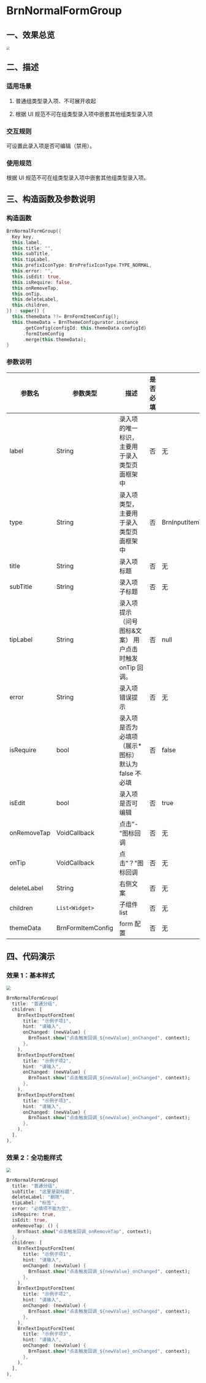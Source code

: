 # BrnNormalFormGroup

## 一、效果总览

<img src="./img/BrnNormalFormGroupIntro.png" style="zoom:50%;" />

## 二、描述

### 适用场景

1. 普通组类型录入项、不可展开收起

2. 根据 UI 规范不可在组类型录入项中嵌套其他组类型录入项

### 交互规则

可设置此录入项是否可编辑（禁用）。

### 使用规范

根据 UI 规范不可在组类型录入项中嵌套其他组类型录入项。

## 三、构造函数及参数说明

### 构造函数

```dart
BrnNormalFormGroup({
  Key key,
  this.label,
  this.title: "",
  this.subTitle,
  this.tipLabel,
  this.prefixIconType: BrnPrefixIconType.TYPE_NORMAL,
  this.error: "",
  this.isEdit: true,
  this.isRequire: false,
  this.onRemoveTap,
  this.onTip,
  this.deleteLabel,
  this.children,
}) : super() {
  this.themeData ??= BrnFormItemConfig();
  this.themeData = BrnThemeConfigurator.instance
      .getConfig(configId: this.themeData.configId)
      .formItemConfig
      .merge(this.themeData);
}
```

### 参数说明

| **参数名**  | **参数类型**      | **描述**                                                | **是否必填** | **默认值**                         | **备注**                                                                                                                            |
| ----------- | ----------------- | ------------------------------------------------------- | ------------ | ---------------------------------- | ----------------------------------------------------------------------------------------------------------------------------------- |
| label       | String            | 录入项的唯一标识，主要用于录入类型页面框架中            | 否           | 无                                 |                                                                                                                                     |
| type        | String            | 录入项类型，主要用于录入类型页面框架中                  | 否           | BrnInputItemType.NORMAL_GROUP_TYPE | 外部可用此字段判断表单类型                                                                                                          |
| title       | String            | 录入项标题                                              | 否           | 无                                 |                                                                                                                                     |
| subTitle    | String            | 录入项子标题                                            | 否           | 无                                 |                                                                                                                                     |
| tipLabel    | String            | 录入项提示（问号图标&文案） 用户点击时触发 onTip 回调。 | 否           | null                               | 1. 若赋值为 空字符串（""）时仅展示"问号"图标，2. 若赋值为非空字符串时 展示"问号图标&文案"，3. 若不赋值或赋值为 null 时 不显示提示项 |
| error       | String            | 录入项错误提示                                          | 否           | 无                                 |                                                                                                                                     |
| isRequire   | bool              | 录入项是否为必填项（展示\*图标） 默认为 false 不必填    | 否           | false                              |                                                                                                                                     |
| isEdit      | bool              | 录入项 是否可编辑                                       | 否           | true                               | true：可编辑 false：禁用                                                                                                            |
| onRemoveTap | VoidCallback      | 点击"-"图标回调                                         | 否           | 无                                 | 见**prefixIconType**字段                                                                                                            |
| onTip       | VoidCallback      | 点击"？"图标回调                                        | 否           | 无                                 | 见**tipLabel**字段                                                                                                                  |
| deleteLabel | String            | 右侧文案                                                | 否           | 无                                 |                                                                                                                                     |
| children    | `List<Widget>`    | 子组件 list                                             | 否           | 无                                 |                                                                                                                                     |
| themeData   | BrnFormItemConfig | form 配置                                               | 否           | 无                                 |                                                                                                                                     |

## 四、代码演示

### 效果 1：基本样式

<img src="./img/BrnNormalFormGroupDemo1.png" style="zoom:67%;" />

```dart
BrnNormalFormGroup(
  title: "普通分组",
  children: [
    BrnTextInputFormItem(
      title: "示例子项1",
      hint: "请输入",
      onChanged: (newValue) {
        BrnToast.show("点击触发回调_${newValue}_onChanged", context);
      },
    ),
    BrnTextInputFormItem(
      title: "示例子项2",
      hint: "请输入",
      onChanged: (newValue) {
        BrnToast.show("点击触发回调_${newValue}_onChanged", context);
      },
    ),
    BrnTextInputFormItem(
      title: "示例子项3",
      hint: "请输入",
      onChanged: (newValue) {
        BrnToast.show("点击触发回调_${newValue}_onChanged", context);
      },
    ),
  ],
),
```

### 效果 2：全功能样式

<img src="./img/BrnNormalFormGroupDemo2.png" style="zoom:67%;" />

```dart
BrnNormalFormGroup(
  title: "普通分组",
  subTitle: "这里是副标题",
  deleteLabel: "删除",
  tipLabel: "标签",
  error: "必填项不能为空",
  isRequire: true,
  isEdit: true,
  onRemoveTap: () {
    BrnToast.show("点击触发回调_onRemoveTap", context);
  },
  children: [
    BrnTextInputFormItem(
      title: "示例子项1",
      hint: "请输入",
      onChanged: (newValue) {
        BrnToast.show("点击触发回调_${newValue}_onChanged", context);
      },
    ),
    BrnTextInputFormItem(
      title: "示例子项2",
      hint: "请输入",
      onChanged: (newValue) {
        BrnToast.show("点击触发回调_${newValue}_onChanged", context);
      },
    ),
    BrnTextInputFormItem(
      title: "示例子项3",
      hint: "请输入",
      onChanged: (newValue) {
        BrnToast.show("点击触发回调_${newValue}_onChanged", context);
      },
    ),
  ],
),
```
